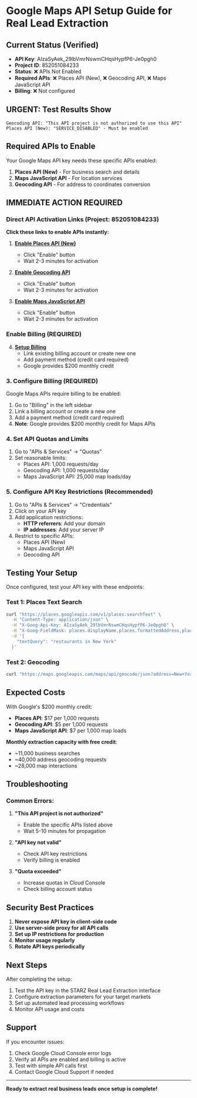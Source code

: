 # Google Maps API Setup Guide for Real Lead Extraction

## Current Status (Verified)
- **API Key**: AIzaSyAek_29lbVmrNswmCHqsHypfP6-Je0pgh0
- **Project ID**: 852051084233
- **Status**: ❌ APIs Not Enabled
- **Required APIs**: ❌ Places API (New), ❌ Geocoding API, ❌ Maps JavaScript API
- **Billing**: ❌ Not configured

## URGENT: Test Results Show
```
Geocoding API: "This API project is not authorized to use this API"
Places API (New): "SERVICE_DISABLED" - Must be enabled
```

## Required APIs to Enable

Your Google Maps API key needs these specific APIs enabled:

1. **Places API (New)** - For business search and details
2. **Maps JavaScript API** - For location services
3. **Geocoding API** - For address to coordinates conversion

## IMMEDIATE ACTION REQUIRED

### Direct API Activation Links (Project: 852051084233)

**Click these links to enable APIs instantly:**

1. **[Enable Places API (New)](https://console.developers.google.com/apis/api/places.googleapis.com/overview?project=852051084233)**
   - Click "Enable" button
   - Wait 2-3 minutes for activation

2. **[Enable Geocoding API](https://console.developers.google.com/apis/api/geocoding-backend.googleapis.com/overview?project=852051084233)**
   - Click "Enable" button
   - Wait 2-3 minutes for activation

3. **[Enable Maps JavaScript API](https://console.developers.google.com/apis/api/maps-backend.googleapis.com/overview?project=852051084233)**
   - Click "Enable" button
   - Wait 2-3 minutes for activation

### Enable Billing (REQUIRED)
4. **[Setup Billing](https://console.cloud.google.com/billing/linkedaccount?project=852051084233)**
   - Link existing billing account or create new one
   - Add payment method (credit card required)
   - Google provides $200 monthly credit

### 3. Configure Billing (REQUIRED)
Google Maps APIs require billing to be enabled:

1. Go to "Billing" in the left sidebar
2. Link a billing account or create a new one
3. Add a payment method (credit card required)
4. **Note**: Google provides $200 monthly credit for Maps APIs

### 4. Set API Quotas and Limits
1. Go to "APIs & Services" → "Quotas"
2. Set reasonable limits:
   - Places API: 1,000 requests/day
   - Geocoding API: 1,000 requests/day
   - Maps JavaScript API: 25,000 map loads/day

### 5. Configure API Key Restrictions (Recommended)
1. Go to "APIs & Services" → "Credentials"
2. Click on your API key
3. Add application restrictions:
   - **HTTP referrers**: Add your domain
   - **IP addresses**: Add your server IP
4. Restrict to specific APIs:
   - Places API (New)
   - Maps JavaScript API
   - Geocoding API

## Testing Your Setup

Once configured, test your API key with these endpoints:

### Test 1: Places Text Search
```bash
curl "https://places.googleapis.com/v1/places:searchText" \
  -H "Content-Type: application/json" \
  -H "X-Goog-Api-Key: AIzaSyAek_29lbVmrNswmCHqsHypfP6-Je0pgh0" \
  -H "X-Goog-FieldMask: places.displayName,places.formattedAddress,places.rating" \
  -d '{
    "textQuery": "restaurants in New York"
  }'
```

### Test 2: Geocoding
```bash
curl "https://maps.googleapis.com/maps/api/geocode/json?address=New+York,NY&key=AIzaSyAek_29lbVmrNswmCHqsHypfP6-Je0pgh0"
```

## Expected Costs

With Google's $200 monthly credit:
- **Places API**: $17 per 1,000 requests
- **Geocoding API**: $5 per 1,000 requests
- **Maps JavaScript API**: $7 per 1,000 map loads

**Monthly extraction capacity with free credit**:
- ~11,000 business searches
- ~40,000 address geocoding requests
- ~28,000 map interactions

## Troubleshooting

### Common Errors:
1. **"This API project is not authorized"**
   - Enable the specific APIs listed above
   - Wait 5-10 minutes for propagation

2. **"API key not valid"**
   - Check API key restrictions
   - Verify billing is enabled

3. **"Quota exceeded"**
   - Increase quotas in Cloud Console
   - Check billing account status

## Security Best Practices

1. **Never expose API key in client-side code**
2. **Use server-side proxy for all API calls**
3. **Set up IP restrictions for production**
4. **Monitor usage regularly**
5. **Rotate API keys periodically**

## Next Steps

After completing the setup:
1. Test the API key in the STARZ Real Lead Extraction interface
2. Configure extraction parameters for your target markets
3. Set up automated lead processing workflows
4. Monitor API usage and costs

## Support

If you encounter issues:
1. Check Google Cloud Console error logs
2. Verify all APIs are enabled and billing is active
3. Test with simple API calls first
4. Contact Google Cloud Support if needed

---

**Ready to extract real business leads once setup is complete!**